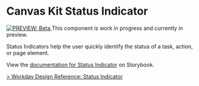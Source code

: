 # Canvas Kit Status Indicator

<a href="https://github.com/Workday/canvas-kit/tree/master/modules/preview-react/README.md">
  <img src="https://img.shields.io/badge/PREVIEW-beta-blueviolet" alt="PREVIEW: Beta" />
</a>  This component is work in progress and currently in preview.

Status Indicators help the user quickly identify the status of a task, action, or page element.

View the
[documentation for Status Indicator](https://workday.github.io/canvas-kit/?path=/docs/preview-status-indicator-react--basic)
on Storybook.

[> Workday Design Reference: Status Indicator](https://design.workday.com/components/)

